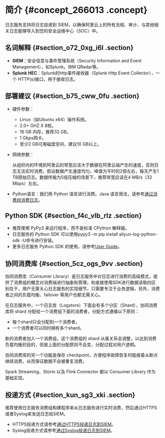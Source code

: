 # 简介 {#concept_266013 .concept}

日志服务支持将日志投递到 SIEM，以确保阿里云上的所有法规、审计、与其他相关日志能够导入到您的安全运维中心（SOC）中。

## 名词解释 {#section_o72_0xg_i6l .section}

-   **SIEM**：安全信息与事件管理系统（Security Information and Event Management），如Splunk，IBM QRadar等。
-   **Splunk HEC**：Splunk的http事件接收器（Splunk Http Event Collector），一个 HTTP\(s\)接口，用于接收日志。

## 部署建议 {#section_b75_cww_0fu .section}

-   硬件参数：
    -   Linux（如Ubuntu x64）操作系统。
    -   2.0+ GHZ X 8核。
    -   16 GB 内存，推荐32 GB。
    -   1 Gbps网卡。
    -   至少2 GB可用磁盘空间，建议10 GB以上。
-   网络参数：

    从组织内的环境到阿里云的带宽应该大于数据在阿里云端产生的速度，否则日志无法实时消费。假设数据产生速度均匀，峰值为平时的2倍左右，每天产生1 TB原始日志。数据传输为5倍压缩的场景下，推荐带宽应该在4 MB/s（32 Mbps）左右。

-   Python语言：我们用 Python 语言进行消费。Java 语言用法，请参考[通过消费组消费日志](intl.zh-CN/用户指南/实时消费/消费组消费/通过消费组消费日志.md#)。

## Python SDK {#section_f4c_vlb_rlz .section}

-   推荐使用 PyPy3 来运行程序，而不是标准 CPython 解释器。
-   日志服务的 Python SDK 可以使用pypy3 -m pip install aliyun-log-python-sdk -U命令进行安装。
-   更多日志服务 Python SDK 的使用，请参考[User Guide](https://github.com/aliyun/aliyun-log-python-sdk/blob/master/README.md)。

## 协同消费库 {#section_5cz_ogs_9vv .section}

协同消费库（Consumer Library）是日志服务中对日志进行消费的高级模式，提供了消费组的概念对消费端进行抽象和管理，和直接使用SDK进行数据读取的区别在于，用户无需关心日志服务的实现细节，只需要专注于业务逻辑，另外，消费者之间的负载均衡、failover 等用户也都无需关心。

在日志服务中，一个日志库（Logstore）下面会有多个分区（Shard），协同消费库将 shard 分配给一个消费组下面的消费者，分配方式遵循以下原则：

-   每个shard只会分配到一个消费者。
-   一个消费者可以同时拥有多个shard。

新的消费者加入一个消费组，这个消费组的 shard 从属关系会调整，以达到消费负载均衡的目的，但是上面的分配原则不会变，分配过程对用户透明。

协同消费库的另一个功能是保存 checkpoint，方便程序故障恢复时能接着从断点继续消费，从而保证数据不会被重复消费。

Spark Streaming、Storm 以及 Flink Connector 都以 Consumer Library 作为基础实现。

## 投递方式 {#section_kun_sg3_xki .section}

推荐使用日志服务消费组构建程序来从日志服务进行实时消费，然后通过HTTPS或者Syslog来发送日志给SIEM。

-   HTTPS投递方式请参考[通过HTTPS投递日志到SIEM](intl.zh-CN/用户指南/数据投递/投递日志到SIEM/通过HTTPS投递日志到SIEM.md#)。
-   Syslog投递方式请参考[通过Syslog投递日志到SIEM](intl.zh-CN/用户指南/数据投递/投递日志到SIEM/通过Syslog投递日志到SIEM.md#)。

